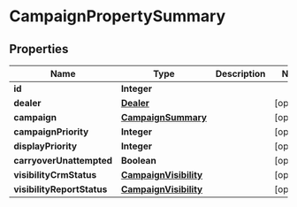 # CampaignPropertySummary

## Properties
Name | Type | Description | Notes
------------ | ------------- | ------------- | -------------
**id** | **Integer** |  | 
**dealer** | [**Dealer**](Dealer.md) |  |  [optional]
**campaign** | [**CampaignSummary**](CampaignSummary.md) |  |  [optional]
**campaignPriority** | **Integer** |  |  [optional]
**displayPriority** | **Integer** |  |  [optional]
**carryoverUnattempted** | **Boolean** |  |  [optional]
**visibilityCrmStatus** | [**CampaignVisibility**](CampaignVisibility.md) |  |  [optional]
**visibilityReportStatus** | [**CampaignVisibility**](CampaignVisibility.md) |  |  [optional]
